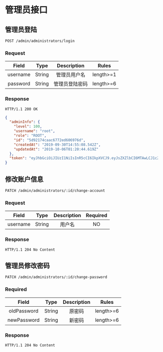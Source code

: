 # 管理员接口

## 管理员登陆

`POST /admin/administrators/login`

### Request

|  Field   |  Type  |  Description   |   Rules   |
| :------: | :----: | :------------: | :-------: |
| username | String |  管理员用户名  | length>=1 |
| password | String | 管理员登陆密码 | length>=6 |

### Response

`HTTP/1.1 200 OK`

```json
{
  "adminInfo": {
    "level": 100,
    "username": "root",
    "role": "ROOT",
    "id": "5d92174caac6772ed606976d",
    "createdAt": "2019-09-30T14:55:08.542Z",
    "updatedAt": "2019-10-06T01:20:44.619Z"
  },
  "token": "eyJhbGciOiJIUzI1NiIsInR5cCI6IkpXVCJ9.eyJsZXZlbCI6MTAwLCJ1c2VybmFtZSI6InJvb3QiLCJuaWNrbmFtZSI6IuWtlOS7pOaWhyIsInJvbGUiOiJST09UIiwiaWQiOiI1ZDkyMTc0Y2FhYzY3NzJlZDYwNjk3NmQiLCJjcmVhdGVkQXQiOiIyMDE5LTA5LTMwVDE0OjU1OjA4LjU0MloiLCJ1cGRhdGVkQXQiOiIyMDE5LTEwLTA2VDAxOjIwOjQ0LjYxOVoiLCJpYXQiOjE1NzA2OTkwMzEsImV4cCI6MTU3MTA1OTAzMX0.A04uGq-nJsbeDvHyxdStLDQMfY5c5V3MsMX7RbBmhiA"
}
```

## 修改账户信息

`PATCH /admin/administrators/:id/change-account`

### Request

|  Field   |  Type  | Description | Required |
| :------: | :----: | :---------: | :------: |
| username | String |   用户名    |    NO    |

### Response

`HTTP/1.1 204 No Content`


## 管理员修改密码

`PATCH /admin/administrators/:id/change-password`

### Required

|    Field    |  Type  | Description |   Rules   |
| :---------: | :----: | :---------: | :-------: |
| oldPassword | String |   原密码    | length>=6 |
| newPassword | String |   新密码    | length>=6 |

### Response

`HTTP/1.1 204 No Content`
 